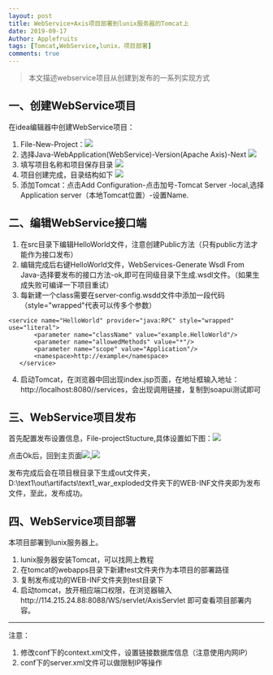 ```yaml
---
layout: post
title: WebService+Axis项目部署到lunix服务器的Tomcat上
date: 2019-09-17
Author: Applefruits
tags: [Tomcat,WebService,lunix，项目部署]
comments: true
---
```

>本文描述webservice项目从创建到发布的一系列实现方式

## 一、创建WebService项目
在idea编辑器中创建WebService项目：
1. File-New-Project：![](/_posts/img/20190917-1.png)
2. 选择Java-WebApplication(WebService)-Version(Apache Axis)-Next ![](/_posts/img/20190917-2.png)
3. 填写项目名称和项目保存目录 ![](/_posts/img/20190917-3.png)
4. 项目创建完成，目录结构如下 ![](/_posts/img/20190919-1.png)
5. 添加Tomcat：点击Add Configuration-点击加号-Tomcat Server -local,选择Application server（本地Tomcat位置）-设置Name.
## 二、编辑WebService接口端
1. 在src目录下编辑HelloWorld文件，注意创建Public方法（只有public方法才能作为接口发布）
2. 编辑完成后右键HelloWorld文件，WebServices-Generate Wsdl From Java-选择要发布的接口方法-ok,即可在同级目录下生成.wsdl文件。（如果生成失败可编译一下项目重试）
3. 每新建一个class需要在server-config.wsdd文件中添加一段代码（style="wrapped"代表可以传多个参数）
```
<service name="HelloWorld" provider="java:RPC" style="wrapped" use="literal">
       <parameter name="className" value="example.HelloWorld"/>
       <parameter name="allowedMethods" value="*"/>
       <parameter name="scope" value="Application"/>
       <namespace>http://example</namespace>
   </service>
```
4. 启动Tomcat，在浏览器中回出现index.jsp页面，在地址框输入地址：http://localhost:8080//services，会出现调用链接，复制到soapui测试即可
## 三、WebService项目发布
首先配置发布设置信息，File-projectStucture,具体设置如下图：![](/_posts/img/20190919-2.png)

点击Ok后，回到主页面![](/_posts/img/20190919-3.png),![](/_posts/img/20190919-4.png)

发布完成后会在项目根目录下生成out文件夹，D:\text1\out\artifacts\text1_war_exploded文件夹下的WEB-INF文件夹即为发布文件，至此，发布成功。
## 四、WebService项目部署
本项目部署到lunix服务器上。
1. lunix服务器安装Tomcat，可以找网上教程
2. 在tomcat的webapps目录下新建test文件夹作为本项目的部署路径
3. 复制发布成功的WEB-INF文件夹到test目录下
4. 启动tomcat，放开相应端口权限，在浏览器输入http://114.215.24.88:8088/WS/servlet/AxisServlet 即可查看项目部署内容。

------
注意：
1. 修改conf下的context.xml文件，设置链接数据库信息（注意使用内网IP）
2. conf下的server.xml文件可以做限制IP等操作
